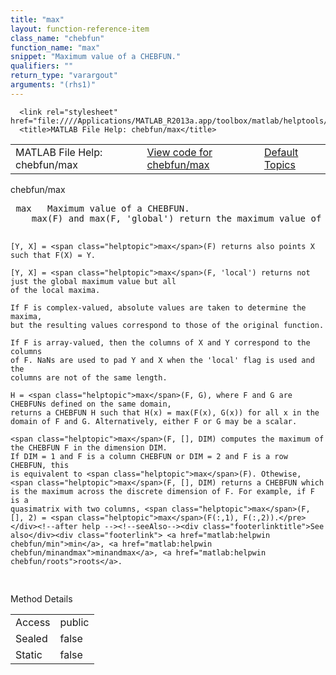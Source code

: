 ```yaml
---
title: "max"
layout: function-reference-item
class_name: "chebfun"
function_name: "max"
snippet: "Maximum value of a CHEBFUN."
qualifiers: ""
return_type: "varargout"
arguments: "(rhs1)"
---
```


<html>
   <head>
      <meta http-equiv="Content-Type" content="text/html; charset=utf-8">
   
      <link rel="stylesheet" href="file:////Applications/MATLAB_R2013a.app/toolbox/matlab/helptools/private/helpwin.css">
      <title>MATLAB File Help: chebfun/max</title>
   </head>
   <body>
      <!--Single-page help-->
      <table border="0" cellspacing="0" width="100%">
         <tr class="subheader">
            <td class="headertitle">MATLAB File Help: chebfun/max</td>
            <td class="subheader-left"><a href="matlab:edit chebfun/max">View code for chebfun/max</a></td>
            <td class="subheader-right"><a href="matlab:helpwin">Default Topics</a></td>
         </tr>
      </table>
      <div class="title">chebfun/max</div>
      <div class="helptext"><pre><!--helptext --> <span class="helptopic">max</span>   Maximum value of a CHEBFUN.
    <span class="helptopic">max</span>(F) and <span class="helptopic">max</span>(F, 'global') return the maximum value of the CHEBFUN F.
 
    [Y, X] = <span class="helptopic">max</span>(F) returns also points X such that F(X) = Y.
 
    [Y, X] = <span class="helptopic">max</span>(F, 'local') returns not just the global maximum value but all
    of the local maxima.
 
    If F is complex-valued, absolute values are taken to determine the maxima,
    but the resulting values correspond to those of the original function.
 
    If F is array-valued, then the columns of X and Y correspond to the columns
    of F. NaNs are used to pad Y and X when the 'local' flag is used and the
    columns are not of the same length.
 
    H = <span class="helptopic">max</span>(F, G), where F and G are CHEBFUNs defined on the same domain,
    returns a CHEBFUN H such that H(x) = max(F(x), G(x)) for all x in the
    domain of F and G. Alternatively, either F or G may be a scalar.
 
    <span class="helptopic">max</span>(F, [], DIM) computes the maximum of the CHEBFUN F in the dimension DIM.
    If DIM = 1 and F is a column CHEBFUN or DIM = 2 and F is a row CHEBFUN, this
    is equivalent to <span class="helptopic">max</span>(F). Othewise, <span class="helptopic">max</span>(F, [], DIM) returns a CHEBFUN which
    is the maximum across the discrete dimension of F. For example, if F is a
    quasimatrix with two columns, <span class="helptopic">max</span>(F, [], 2) = <span class="helptopic">max</span>(F(:,1), F(:,2)).</pre></div><!--after help --><!--seeAlso--><div class="footerlinktitle">See also</div><div class="footerlink"> <a href="matlab:helpwin chebfun/min">min</a>, <a href="matlab:helpwin chebfun/minandmax">minandmax</a>, <a href="matlab:helpwin chebfun/roots">roots</a>.
</div>
      <!--Method-->
      <div class="sectiontitle">Method Details</div>
      <table class="class-details">
         <tr>
            <td class="class-detail-label">Access</td>
            <td>public</td>
         </tr>
         <tr>
            <td class="class-detail-label">Sealed</td>
            <td>false</td>
         </tr>
         <tr>
            <td class="class-detail-label">Static</td>
            <td>false</td>
         </tr>
      </table>
   </body>
</html>
